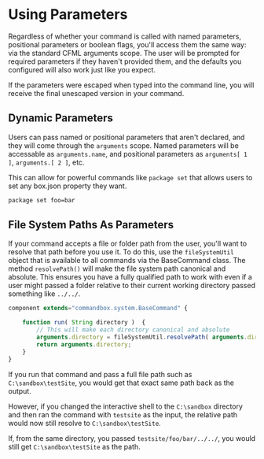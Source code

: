 # Using Parameters

Regardless of whether your command is called with named parameters, positional parameters or boolean flags, you'll access them the same way: via the standard CFML arguments scope. The user will be prompted for required parameters if they haven't provided them, and the defaults you configured will also work just like you expect.

If the parameters were escaped when typed into the command line, you will receive the final unescaped version in your command.

## Dynamic Parameters

Users can pass named or positional parameters that aren't declared, and they will come through the `arguments` scope. Named parameters will be accessable as `arguments.name`, and positional parameters as `arguments[ 1 ]`, `arguments.[ 2 ]`, etc.

This can allow for powerful commands like `package set` that allows users to set any box.json property they want.

```bash
package set foo=bar
```

## File System Paths As Parameters

If your command accepts a file or folder path from the user, you'll want to resolve that path before you use it. To do this, use the `fileSystemUtil` object that is available to all commands via the BaseCommand class. The method `resolvePath()` will make the file system path canonical and absolute. This ensures you have a fully qualified path to work with even if a user might passed a folder relative to their current working directory passed something like `../../`.

```javascript
component extends="commandbox.system.BaseCommand" {

    function run( String directory )  {
        // This will make each directory canonical and absolute
        arguments.directory = fileSystemUtil.resolvePath( arguments.directory );
        return arguments.directory;
    }
}
```

If you run that command and pass a full file path such as `C:\sandbox\testSite`, you would get that exact same path back as the output.

However, if you changed the interactive shell to the `C:\sandbox` directory and then ran the command with `testsite` as the input, the relative path would now still resolve to `C:\sandbox\testSite`.

If, from the same directory, you passed `testsite/foo/bar/../../`, you would still get `C:\sandbox\testSite` as the path.

